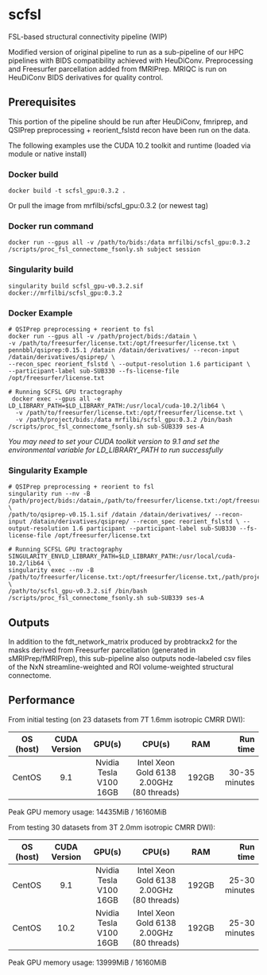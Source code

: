 # scfsl
FSL-based structural connectivity pipeline (WIP)

Modified version of original pipeline to run as a sub-pipeline of our HPC pipelines with BIDS compatibility achieved with HeuDiConv. 
Preprocessing and Freesurfer parcellation added from fMRIPrep. 
MRIQC is run on HeuDiConv BIDS derivatives for quality control.

## Prerequisites

This portion of the pipeline should be run after HeuDiConv, fmriprep, 
and QSIPrep preprocessing + reorient_fslstd recon have been run on the data.

The following examples use the CUDA 10.2 toolkit and runtime (loaded via module or native install)

### Docker build

```
docker build -t scfsl_gpu:0.3.2 .

```

Or pull the image from mrfilbi/scfsl_gpu:0.3.2 (or newest tag)

### Docker run command

```
docker run --gpus all -v /path/to/bids:/data mrfilbi/scfsl_gpu:0.3.2 /scripts/proc_fsl_connectome_fsonly.sh subject session

```

### Singularity build

```
singularity build scfsl_gpu-v0.3.2.sif docker://mrfilbi/scfsl_gpu:0.3.2

```

### Docker Example
```
# QSIPrep preprocessing + reorient to fsl
docker run --gpus all -v /path/project/bids:/datain \
-v /path/to/freesurfer/license.txt:/opt/freesurfer/license.txt \
pennbbl/qsiprep:0.15.1 /datain /datain/derivatives/ --recon-input /datain/derivatives/qsiprep/ \
--recon_spec reorient_fslstd \ --output-resolution 1.6 participant \
--participant-label sub-SUB330 --fs-license-file /opt/freesurfer/license.txt

# Running SCFSL GPU tractography
 docker exec --gpus all -e LD_LIBRARY_PATH=$LD_LIBRARY_PATH:/usr/local/cuda-10.2/lib64 \
  -v /path/to/freesurfer/license.txt:/opt/freesurfer/license.txt \
  -v /path/project/bids:/data mrfilbi/scfsl_gpu:0.3.2 /bin/bash /scripts/proc_fsl_connectome_fsonly.sh sub-SUB339 ses-A

```

*You may need to set your CUDA toolkit version to 9.1 and set the environmental variable for LD_LIBRARY_PATH to run successfully*

### Singularity Example
```
# QSIPrep preprocessing + reorient to fsl
singularity run --nv -B /path/project/bids:/datain,/path/to/freesurfer/license.txt:/opt/freesurfer/license.txt \
/path/to/qsiprep-v0.15.1.sif /datain /datain/derivatives/ --recon-input /datain/derivatives/qsiprep/ --recon_spec reorient_fslstd \ --output-resolution 1.6 participant --participant-label sub-SUB330 --fs-license-file /opt/freesurfer/license.txt

# Running SCFSL GPU tractography
SINGULARITY_ENVLD_LIBRARY_PATH=$LD_LIBRARY_PATH:/usr/local/cuda-10.2/lib64 \
singularity exec --nv -B /path/to/freesurfer/license.txt:/opt/freesurfer/license.txt,/path/project/bids:/data \
/path/to/scfsl_gpu-v0.3.2.sif /bin/bash /scripts/proc_fsl_connectome_fsonly.sh sub-SUB339 ses-A

```

## Outputs

In addition to the fdt_network_matrix produced by probtrackx2 for the masks 
derived from Freesurfer parcellation (generated in sMRIPrep/fMRIPrep),
this sub-pipeline also outputs node-labeled csv files of the NxN streamline-weighted 
and ROI volume-weighted structural connectome.

## Performance

From initial testing (on 23 datasets from 7T 1.6mm isotropic CMRR DWI):

| OS (host)    | CUDA Version | GPU(s)                 | CPU(s)                                    | RAM    | Run time       |
|--------------|:------------:|:----------------------:|:-----------------------------------------:|:------:|---------------:|
| CentOS       | 9.1          | Nvidia Tesla V100 16GB | Intel Xeon Gold 6138 2.00GHz (80 threads) | 192GB  | 30-35 minutes  |

Peak GPU memory usage: 14435MiB / 16160MiB

From testing 30 datasets from 3T 2.0mm isotropic CMRR DWI):

| OS (host)    | CUDA Version | GPU(s)                 | CPU(s)                                    | RAM    | Run time       |
|--------------|:------------:|:----------------------:|:-----------------------------------------:|:------:|---------------:|
| CentOS       | 9.1          | Nvidia Tesla V100 16GB | Intel Xeon Gold 6138 2.00GHz (80 threads) | 192GB  | 25-30 minutes  |
| CentOS       | 10.2         | Nvidia Tesla V100 16GB | Intel Xeon Gold 6138 2.00GHz (80 threads) | 192GB  | 25-30 minutes  |

Peak GPU memory usage: 13999MiB / 16160MiB

